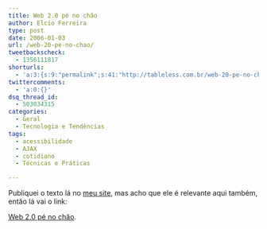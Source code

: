 ```yaml
---
title: Web 2.0 pé no chão
author: Elcio Ferreira
type: post
date: 2006-01-03
url: /web-20-pe-no-chao/
tweetbackscheck:
  - 1356111817
shorturls:
  - 'a:3:{s:9:"permalink";s:41:"http://tableless.com.br/web-20-pe-no-chao";s:7:"tinyurl";s:26:"http://tinyurl.com/3u6hz4v";s:4:"isgd";s:19:"http://is.gd/Eq9PWz";}'
twittercomments:
  - 'a:0:{}'
dsq_thread_id:
  - 503034315
categories:
  - Geral
  - Tecnologia e Tendências
tags:
  - acessibilidade
  - AJAX
  - cotidiano
  - Técnicas e Práticas

---
```

Publiquei o texto lá no [meu site][1], mas acho que ele é relevante aqui também, então lá vai o link:
  
[Web 2.0 pé no chão][2].

 [1]: http://elcio.com.br/
 [2]: http://blog.elcio.com.br/web-20-pe-no-chao/